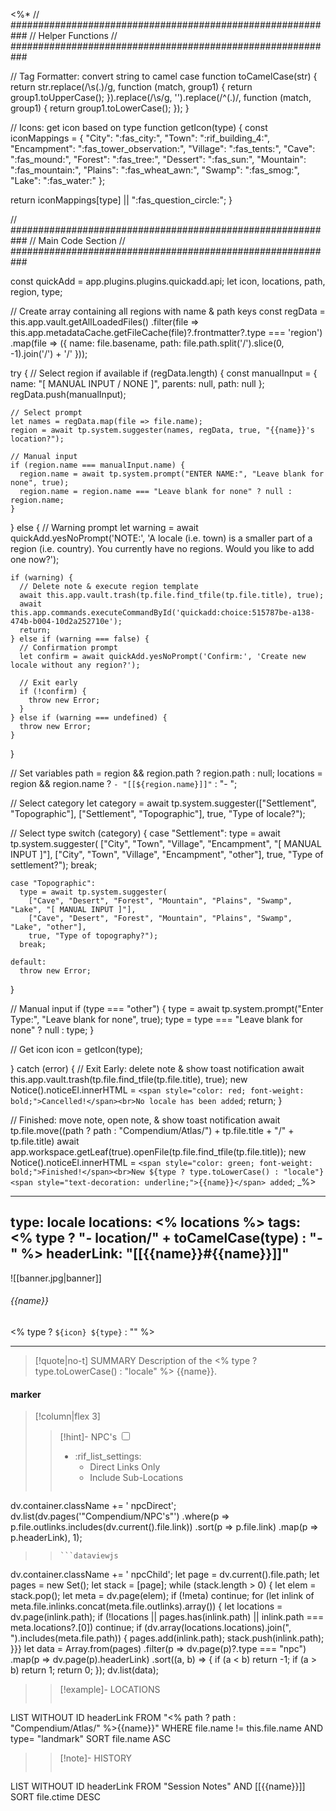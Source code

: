 <%*
// ###########################################################
//                        Helper Functions
// ###########################################################

// Tag Formatter: convert string to camel case
function toCamelCase(str) {
  return str.replace(/\s(.)/g, function (match, group1) {
    return group1.toUpperCase();
  }).replace(/\s/g, '').replace(/^(.)/, function (match, group1) {
    return group1.toLowerCase();
  });
}

// Icons: get icon based on type
function getIcon(type) {
  const iconMappings = {
    "City": ":fas_city:",
    "Town": ":rif_building_4:",
    "Encampment": ":fas_tower_observation:",
    "Village": ":fas_tents:",
    "Cave": ":fas_mound:",
    "Forest": ":fas_tree:",
    "Dessert": ":fas_sun:",
    "Mountain": ":fas_mountain:",
    "Plains": ":fas_wheat_awn:",
    "Swamp": ":fas_smog:",
    "Lake": ":fas_water:"
  };

  return iconMappings[type] || ":fas_question_circle:";
}

// ###########################################################
//                        Main Code Section
// ###########################################################

const quickAdd = app.plugins.plugins.quickadd.api;
let icon, locations, path, region, type;

// Create array containing all regions with name & path keys
const regData = this.app.vault.getAllLoadedFiles()
  .filter(file => this.app.metadataCache.getFileCache(file)?.frontmatter?.type === 'region')
  .map(file => ({
    name: file.basename,
    path: file.path.split('/').slice(0, -1).join('/') + '/'
  }));

try {
  // Select region if available
  if (regData.length) {
    const manualInput = {
      name: "[ MANUAL INPUT / NONE ]",
      parents: null,
      path: null
    };
    regData.push(manualInput);

    // Select prompt
    let names = regData.map(file => file.name);
    region = await tp.system.suggester(names, regData, true, "{{name}}'s location?");

    // Manual input
    if (region.name === manualInput.name) {
      region.name = await tp.system.prompt("ENTER NAME:", "Leave blank for none", true);
      region.name = region.name === "Leave blank for none" ? null : region.name;
    }
  } else {
    // Warning prompt
    let warning = await quickAdd.yesNoPrompt('NOTE:', 'A locale (i.e. town) is a smaller part of a region (i.e. country). You currently have no regions. Would you like to add one now?');

    if (warning) {
      // Delete note & execute region template
      await this.app.vault.trash(tp.file.find_tfile(tp.file.title), true);
      await this.app.commands.executeCommandById('quickadd:choice:515787be-a138-474b-b004-10d2a252710e');
      return;
    } else if (warning === false) {
      // Confirmation prompt
      let confirm = await quickAdd.yesNoPrompt('Confirm:', 'Create new locale without any region?');

      // Exit early
      if (!confirm) {
        throw new Error;
      }
    } else if (warning === undefined) {
      throw new Error;
    }
  }

  // Set variables
  path = region && region.path ? region.path : null;
  locations = region && region.name ? `- "[[${region.name}]]"` : "- ";

  // Select category
  let category = await tp.system.suggester(["Settlement", "Topographic"], ["Settlement", "Topographic"], true, "Type of locale?");

  // Select type
  switch (category) {
    case "Settlement":
      type = await tp.system.suggester(
        ["City", "Town", "Village", "Encampment", "[ MANUAL INPUT ]"],
        ["City", "Town", "Village", "Encampment", "other"],
        true, "Type of settlement?");
      break;

    case "Topographic":
      type = await tp.system.suggester(
        ["Cave", "Desert", "Forest", "Mountain", "Plains", "Swamp", "Lake", "[ MANUAL INPUT ]"],
        ["Cave", "Desert", "Forest", "Mountain", "Plains", "Swamp", "Lake", "other"],
        true, "Type of topography?");
      break;

    default:
      throw new Error;
  }

  // Manual input
  if (type === "other") {
    type = await tp.system.prompt("Enter Type:", "Leave blank for none", true);
    type = type === "Leave blank for none" ? null : type;
  }

  // Get icon
  icon = getIcon(type);

} catch (error) {
  // Exit Early: delete note & show toast notification
  await this.app.vault.trash(tp.file.find_tfile(tp.file.title), true);
  new Notice().noticeEl.innerHTML = `<span style="color: red; font-weight: bold;">Cancelled!</span><br>No locale has been added`;
  return;
}

// Finished: move note, open note, & show toast notification
await tp.file.move((path ? path : "Compendium/Atlas/") + tp.file.title + "/" + tp.file.title)
await app.workspace.getLeaf(true).openFile(tp.file.find_tfile(tp.file.title));
new Notice().noticeEl.innerHTML = `<span style="color: green; font-weight: bold;">Finished!</span><br>New ${type ? type.toLowerCase() : "locale"} <span style="text-decoration: underline;">{{name}}</span> added`;
_%>

---
type: locale
locations:
<% locations %>
tags:
<% type ? "- location/" + toCamelCase(type) : "- " %>
headerLink: "[[{{name}}#{{name}}]]"
---

![[banner.jpg|banner]]
###### {{name}}
<span class="sub2"><% type ? `${icon} ${type}` : "" %></span>
___

> [!quote|no-t] SUMMARY
>Description of the <% type ? type.toLowerCase() : "locale" %> {{name}}.

#### marker
> [!column|flex 3]
> > [!hint]-  NPC's
> > <input type="checkbox" id="npc"/><ul class="sortMenu"><li class="sortIcon">:rif_list_settings:<ul class="dropdown npcedit"><li><label for="npc" class="directLabel active">Direct Links Only</label></li><li><label for="npc" class="childLabel">Include Sub-Locations</label></li></ul></li></ul>
> >```dataviewjs
dv.container.className += ' npcDirect';
dv.list(dv.pages('"Compendium/NPC\'s"')
 .where(p => p.file.outlinks.includes(dv.current().file.link))
.sort(p => p.file.link)
.map(p => p.headerLink), 1);
>>```
>>```dataviewjs
dv.container.className += ' npcChild';
let page = dv.current().file.path;
let pages = new Set();
let stack = [page];
while (stack.length > 0) {
let elem = stack.pop();
let meta = dv.page(elem);
if (!meta) continue;
for (let inlink of meta.file.inlinks.concat(meta.file.outlinks).array()) {
let locations = dv.page(inlink.path);
if (!locations || pages.has(inlink.path) || inlink.path === meta.locations?.[0]) continue;
 if (dv.array(locations.locations).join(", ").includes(meta.file.path)) {
 pages.add(inlink.path);
 stack.push(inlink.path);
}}}
let data = Array.from(pages)
.filter(p => dv.page(p)?.type === "npc")
.map(p => dv.page(p).headerLink)
.sort((a, b) => {
if (a < b) return -1;
if (a > b) return 1;
return 0;
});
dv.list(data);
> 
>> [!example]- LOCATIONS
>>```dataview
LIST WITHOUT ID headerLink
FROM "<% path ? path : "Compendium/Atlas/" %>{{name}}"
WHERE file.name != this.file.name AND type= "landmark"
SORT file.name ASC
>
>> [!note]- HISTORY
>>```dataview
LIST WITHOUT ID headerLink
FROM "Session Notes" AND [[{{name}}]]
SORT file.ctime DESC